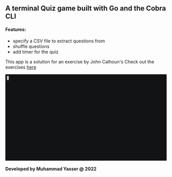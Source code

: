 ## A terminal Quiz game built with Go and the Cobra CLI

#### Features:

- specify a CSV file to extract questions from
- shuffle questions
- add timer for the quiz

This app is a solution for an exercise by John Calhoun's 
Check out the exercises [here](https://gophercises.com/)

![demo](demo.gif)

**Developed by Muhammad Yasser @ 2022**
